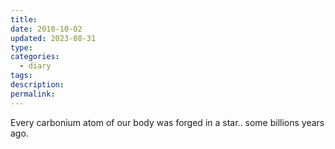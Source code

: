 ```yaml
---
title: 
date: 2010-10-02
updated: 2023-08-31
type: 
categories:
  - diary
tags: 
description: 
permalink: 
---
```


Every carbonium atom of our body was forged in a star.. some billions years ago.